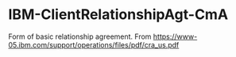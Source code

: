# IBM-ClientRelationshipAgt-CmA
Form of basic relationship agreement.  From https://www-05.ibm.com/support/operations/files/pdf/cra_us.pdf
